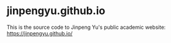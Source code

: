 # jinpengyu.github.io
This is the source code to Jinpeng Yu's public academic website: https://jinpengyu.github.io/
